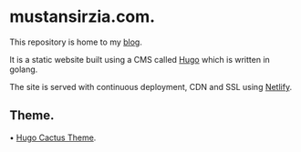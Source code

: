 # mustansirzia.com.

This repository is home to my [blog](https://mustansirzia.com).

It is a static website built using a CMS called [Hugo](https://gohugo.io) which is written in golang.

The site is served with continuous deployment, CDN and SSL using [Netlify](https://www.netlify.com/).

## Theme.
• [Hugo Cactus Theme](https://github.com/digitalcraftsman/hugo-cactus-theme).
